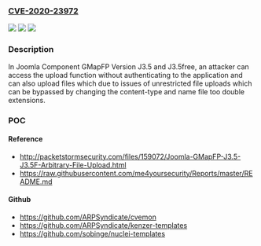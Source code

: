 ### [CVE-2020-23972](https://cve.mitre.org/cgi-bin/cvename.cgi?name=CVE-2020-23972)
![](https://img.shields.io/static/v1?label=Product&message=n%2Fa&color=blue)
![](https://img.shields.io/static/v1?label=Version&message=n%2Fa&color=blue)
![](https://img.shields.io/static/v1?label=Vulnerability&message=n%2Fa&color=brighgreen)

### Description

In Joomla Component GMapFP Version J3.5 and J3.5free, an attacker can access the upload function without authenticating to the application and can also upload files which due to issues of unrestricted file uploads which can be bypassed by changing the content-type and name file too double extensions.

### POC

#### Reference
- http://packetstormsecurity.com/files/159072/Joomla-GMapFP-J3.5-J3.5F-Arbitrary-File-Upload.html
- https://raw.githubusercontent.com/me4yoursecurity/Reports/master/README.md

#### Github
- https://github.com/ARPSyndicate/cvemon
- https://github.com/ARPSyndicate/kenzer-templates
- https://github.com/sobinge/nuclei-templates

